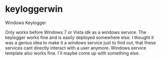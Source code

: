# keyloggerwin
Windows Keylogger


Only works before Windows 7 or Vista idk as a windows service. The keylogger works fine and is easily deployed somewhere else. I thought it was a genius idea to make it a windows service just to find out, that these services cant directly interact with a user anymore. 
Windows service template also works fine. I´ll maybe come up with something else.
